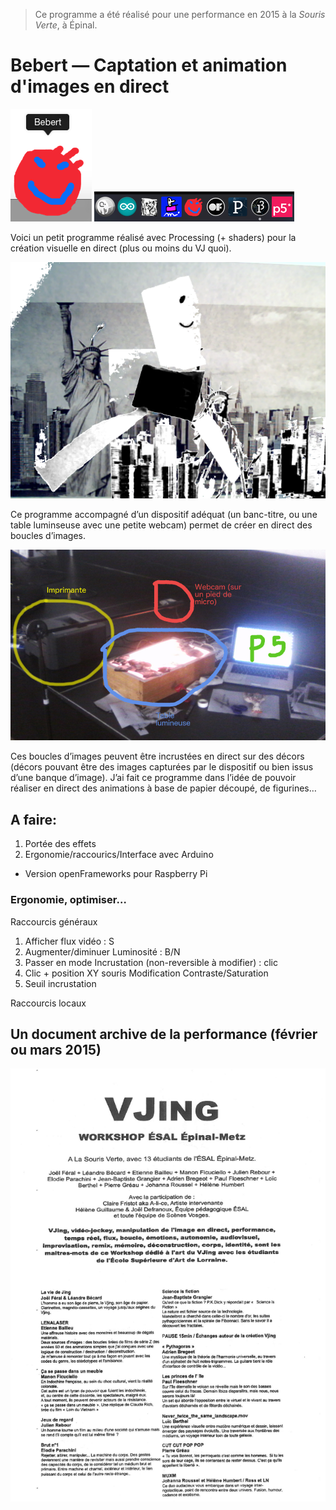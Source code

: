 > Ce programme a été réalisé pour une performance en 2015 à la *Souris Verte*, à Épinal.

# Bebert — Captation et animation d'images en direct

![GitHub Logo](img/logoCap.png)
![GitHub Logo](img/ahah.png)

Voici un petit programme réalisé avec Processing (+ shaders) pour la création visuelle en direct (plus ou moins du VJ quoi). 

![GitHub Logo](img/cap.png)

Ce programme accompagné d’un dispositif adéquat (un banc-titre, ou une table luminseuse avec une petite webcam) permet de créer en direct des boucles d’images. 

![GitHub Logo](img/dispositif.jpg)

Ces boucles d’images peuvent être incrustées en direct sur des décors (décors pouvant être des images capturées par le dispositif ou bien issus d’une banque d’image).
J’ai fait ce programme dans l’idée de pouvoir réaliser en direct des animations à base de papier découpé, de figurines…

## A faire:

1) Portée des effets
2) Ergonomie/raccourics/Interface avec Arduino
+ Version openFrameworks pour Raspberry Pi

### Ergonomie, optimiser…

Raccourcis généraux

1) Afficher flux vidéo : S
2) Augmenter/diminuer Luminosité : B/N
3) Passer en mode Incrustation (non-reversible à modifier) : clic
4) Clic + position XY souris Modification Contraste/Saturation
5) Seuil incrustation

Raccourcis locaux

## Un document archive de la performance (février ou mars 2015)

![](fevrier_ou_mars_2015.png)